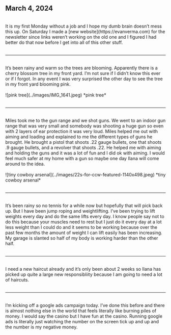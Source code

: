 ## March 4, 2024
<br>
It is my first Monday without a job and I hope my dumb brain doesn’t mess this up. On Saturday I made a [new website](https://evanverma.com) for the newsletter since links weren’t working on the old one and I figured I had better do that now before I get into all of this other stuff.
<br><br>

----

<br>
It’s been rainy and warm so the trees are blooming. Apparently there is a cherry blossom tree in my front yard. I’m not sure if I didn’t know this ever or if I forgot. In any event I was very surprised the other day to see the tree in my front yard blooming pink.
<br><br>
![pink tree](../images/IMG_1641.jpeg)
*pink tree*
<br><br>

----

<br>
Miles took me to the gun range and we shot guns. We went to an indoor gun range that was very small and somebody was shooting a huge gun so even with 2 layers of ear protection it was very loud. Miles helped me out with aiming and loading and explained to me the different types of guns he brought. He brought a pistol that shoots .22 gauge bullets, one that shoots .9 gauge bullets, and a revolver that shoots .22. He helped me with aiming and holding the guns and it was a lot of fun and I did ok with aiming. I would feel much safer at my home with a gun so maybe one day Ilana will come around to the idea.
<br><br>
![tiny cowboy arsenal](../images/22s-for-ccw-featured-1140x498.jpeg)
*tiny cowboy arsenal*
<br><br>

----

<br>
It’s been rainy so no tennis for a while now but hopefully that will pick back up. But I have been jump roping and weightlifting. I’ve been trying to lift weights every day and do the same lifts every day. I know people say not to do this because your muscles need to rest but I just do it every day at a lot less weight than I could do and it seems to be working because over the past few months the amount of weight I can lift easily has been increasing. My garage is slanted so half of my body is working harder than the other half.
<br><br>

----

<br>
I need a new haircut already and it’s only been about 2 weeks so Ilana has picked up quite a large new responsibliity because I am going to need a lot of haircuts.
<br><br>

----

<br>
I’m kicking off a google ads campaign today. I’ve done this before and there is almost nothing else in the world that feels literally like burning piles of money. I would say the casino but I have fun at the casino. Running google ads is literally just watching the number on the screen tick up and up and the number is my negative money.